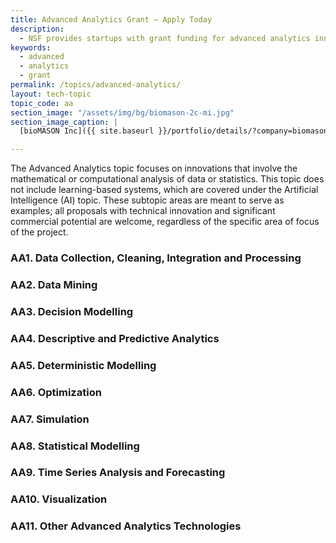 ```yaml
---
title: Advanced Analytics Grant – Apply Today
description: 
  - NSF provides startups with grant funding for advanced analytics innovations.
keywords:
  - advanced
  - analytics 
  - grant
permalink: /topics/advanced-analytics/
layout: tech-topic
topic_code: aa
section_image: "/assets/img/bg/biomason-2c-mi.jpg"
section_image_caption: |
  [bioMASON Inc]({{ site.baseurl }}/portfolio/details/?company=biomason-inc#biomason-inc) interior and exterior façade tile made with biocement, which is less costly and more sustainable than its traditional counterpart

---
```


The Advanced Analytics topic focuses on innovations that involve the mathematical or computational analysis of data or statistics. This topic does not include learning-based systems, which are covered under the Artificial Intelligence (AI) topic. These subtopic areas are meant to serve as examples; all proposals with technical innovation and significant commercial potential are welcome, regardless of the specific area of focus of the project.

### AA1. Data Collection, Cleaning, Integration and Processing

### AA2. Data Mining

### AA3. Decision Modelling

### AA4. Descriptive and Predictive Analytics

### AA5. Deterministic Modelling

### AA6. Optimization

### AA7. Simulation

### AA8. Statistical Modelling

### AA9. Time Series Analysis and Forecasting

### AA10. Visualization

### AA11. Other Advanced Analytics Technologies
 
